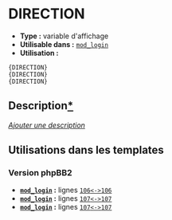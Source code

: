 # DIRECTION
* __Type :__ variable d'affichage
* __Utilisable dans :__ [`mod_login`](../tpl/mod_login.md#readme)
* __Utilisation :__

```smarty
{DIRECTION}
{DIRECTION}
{DIRECTION}
```

## Description[*](https://fa-tvars.appspot.com/var/DIRECTION)
[*Ajouter une description*](https://fa-tvars.appspot.com/var/DIRECTION)

## Utilisations dans les templates

### Version phpBB2
* __[`mod_login`](../tpl/mod_login.md#readme) :__ lignes [`106`](../src/subsilver/mod_login.tpl#L106)[`<->`](../src/subsilver/mod_login.tpl#L106-L106)[`106`](../src/subsilver/mod_login.tpl#L106)
* __[`mod_login`](../tpl/mod_login.md#readme) :__ lignes [`107`](../src/subsilver/mod_login.tpl#L107)[`<->`](../src/subsilver/mod_login.tpl#L107-L107)[`107`](../src/subsilver/mod_login.tpl#L107)
* __[`mod_login`](../tpl/mod_login.md#readme) :__ lignes [`107`](../src/subsilver/mod_login.tpl#L107)[`<->`](../src/subsilver/mod_login.tpl#L107-L107)[`107`](../src/subsilver/mod_login.tpl#L107)

